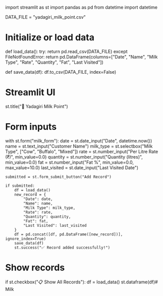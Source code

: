 import streamlit as st
import pandas as pd
from datetime import datetime

DATA_FILE = "yadagiri_milk_point.csv"

# Initialize or load data
def load_data():
    try:
        return pd.read_csv(DATA_FILE)
    except FileNotFoundError:
        return pd.DataFrame(columns=["Date", "Name", "Milk Type", "Rate", "Quantity", "Fat", "Last Visited"])

def save_data(df):
    df.to_csv(DATA_FILE, index=False)

# Streamlit UI
st.title("🥛 Yadagiri Milk Point")

# Form inputs
with st.form("milk_form"):
    date = st.date_input("Date", datetime.now())
    name = st.text_input("Customer Name")
    milk_type = st.selectbox("Milk Type", ["Cow", "Buffalo", "Mixed"])
    rate = st.number_input("Per Litre Rate (₹)", min_value=0.0)
    quantity = st.number_input("Quantity (litres)", min_value=0.0)
    fat = st.number_input("Fat %", min_value=0.0, max_value=10.0)
    last_visited = st.date_input("Last Visited Date")

    submitted = st.form_submit_button("Add Record")

    if submitted:
        df = load_data()
        new_record = {
            "Date": date,
            "Name": name,
            "Milk Type": milk_type,
            "Rate": rate,
            "Quantity": quantity,
            "Fat": fat,
            "Last Visited": last_visited
        }
        df = pd.concat([df, pd.DataFrame([new_record])], ignore_index=True)
        save_data(df)
        st.success("✅ Record added successfully!")

# Show records
if st.checkbox("📋 Show All Records"):
    df = load_data()
    st.dataframe(df)# Milk
